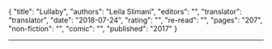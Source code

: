 {
"title": "Lullaby",
"authors": "Leila Slimani",
"editors": "",
"translator": "translator",
"date": "2018-07-24",
"rating": "",
"re-read": "",
"pages": "207",
"non-fiction": "",
"comic": "",
"published": "2017"
}

---
